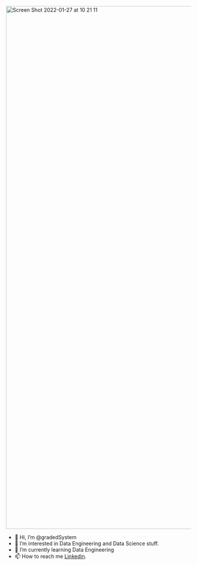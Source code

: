 <img width="1426" alt="Screen Shot 2022-01-27 at 10 21 11" src="https://user-images.githubusercontent.com/55581804/151291433-7178dfcd-0910-42f0-857b-f2359b0120ef.png">


- 👋 Hi, I’m @gradedSystem
- 👀 I’m interested in Data Engineering and Data Science stuff.
- 🌱 I’m currently learning Data Engineering
- 📫 How to reach me [Linkedin](https://www.linkedin.com/in/yedige-a-good-a20b44156/).

